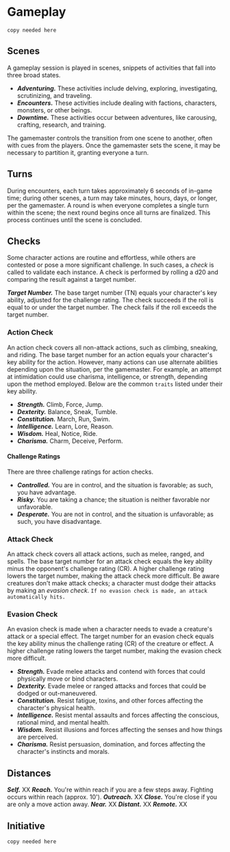 # Gameplay

`copy needed here`

## Scenes

A gameplay session is played in scenes, snippets of activities that fall into three broad states.

* ***Adventuring.*** These activities include delving, exploring, investigating, scrutinizing, and traveling.
* ***Encounters.*** These activities include dealing with factions, characters, monsters, or other beings.
* ***Downtime.*** These activities occur between adventures, like carousing, crafting, research, and training.

The gamemaster controls the transition from one scene to another, often with cues from the players. Once the gamemaster sets the scene, it may be necessary to partition it, granting everyone a turn.
## Turns

During encounters, each turn takes approximately 6 seconds of in-game time; during other scenes, a turn may take minutes, hours, days, or longer, per the gamemaster. A round is when everyone completes a single turn within the scene; the next round begins once all turns are finalized. This process continues until the scene is concluded.

## Checks

Some character actions are routine and effortless, while others are contested or pose a more significant challenge. In such cases, a *check* is called to validate each instance. A check is performed by rolling a d20 and comparing the result against a target number.

***Target Number.*** The base target number (TN) equals your character's key ability, adjusted for the challenge rating. The check succeeds if the roll is equal to or under the target number. The check fails if the roll exceeds the target number.

### Action Check

An action check covers all non-attack actions, such as climbing, sneaking, and riding. The base target number for an action equals your character's key ability for the action. However, many actions can use alternate abilities depending upon the situation, per the gamemaster. For example, an attempt at intimidation could use charisma, intelligence, or strength, depending upon the method employed. Below are the common `traits` listed under their key ability.

* ***Strength.*** Climb, Force, Jump.
* ***Dexterity.*** Balance, Sneak, Tumble.
* ***Constitution.*** March, Run, Swim.
* ***Intelligence.*** Learn, Lore, Reason.
* ***Wisdom.*** Heal, Notice, Ride.
* ***Charisma.***  Charm, Deceive, Perform.

#### Challenge Ratings

There are three challenge ratings for action checks.

* ***Controlled.*** You are in control, and the situation is favorable; as such, you have advantage.
* ***Risky.*** You are taking a chance; the situation is neither favorable nor unfavorable.
* ***Desperate.*** You are not in control, and the situation is unfavorable; as such, you have disadvantage.

### Attack Check

An attack check covers all attack actions, such as melee, ranged, and spells. The base target number for an attack check equals the key ability minus the opponent's challenge rating (CR). A higher challenge rating lowers the target number, making the attack check more difficult. Be aware creatures don't make attack checks; a character must dodge their attacks by making an *evasion check*. `If no evasion check is made, an attack automatically hits.`

### Evasion Check

An evasion check is made when a character needs to evade a creature's attack or a special effect. The target number for an evasion check equals the key ability minus the challenge rating (CR) of the creature or effect. A higher challenge rating lowers the target number, making the evasion check more difficult.

* ***Strength.*** Evade melee attacks and contend with forces that could physically move or bind characters.
* ***Dexterity.*** Evade melee or ranged attacks and forces that could be dodged or out-maneuvered. 
* ***Constitution.*** Resist fatigue, toxins, and other forces affecting the character's physical health.
* ***Intelligence.*** Resist mental assaults and forces affecting the conscious, rational mind, and mental health.
* ***Wisdom.*** Resist illusions and forces affecting the senses and how things are perceived.
* ***Charisma.*** Resist persuasion, domination, and forces affecting the character's instincts and morals.

## Distances

***Self.*** XX
***Reach.*** You're within reach if you are a few steps away. Fighting occurs within reach (approx. 10').
***Outreach.*** XX
***Close.*** You're close if you are only a move action away. 
***Near.*** XX
***Distant.*** XX
***Remote.*** XX

## Initiative

`copy needed here`
